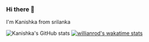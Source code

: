 ### Hi there 👋

I'm Kanishka from srilanka 

![Kanishka's GitHub stats](https://github-readme-stats.vercel.app/api?username=110kanishkamedankara110&theme=rose_pine)
[![willianrod's wakatime stats](https://github-readme-stats.vercel.app/api/wakatime?username=110kanishkamedankara110)](https://github.com/anuraghazra/github-readme-stats)
